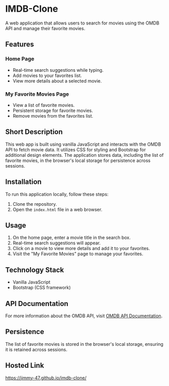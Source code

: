 # IMDB-Clone

A web application that allows users to search for movies using the OMDB API and manage their favorite movies.

## Features

### Home Page

- Real-time search suggestions while typing.
- Add movies to your favorites list.
- View more details about a selected movie.

### My Favorite Movies Page

- View a list of favorite movies.
- Persistent storage for favorite movies.
- Remove movies from the favorites list.

## Short Description

This web app is built using vanilla JavaScript and interacts with the OMDB API to fetch movie data. It utilizes CSS for styling and Bootstrap for additional design elements. The application stores data, including the list of favorite movies, in the browser's local storage for persistence across sessions.

## Installation

To run this application locally, follow these steps:

1. Clone the repository.
2. Open the `index.html` file in a web browser.

## Usage

1. On the home page, enter a movie title in the search box.
2. Real-time search suggestions will appear.
3. Click on a movie to view more details and add it to your favorites.
4. Visit the "My Favorite Movies" page to manage your favorites.

## Technology Stack

- Vanilla JavaScript
- Bootstrap (CSS framework)

## API Documentation

For more information about the OMDB API, visit [OMDB API Documentation](https://www.omdbapi.com/documentation).

## Persistence

The list of favorite movies is stored in the browser's local storage, ensuring it is retained across sessions.

## Hosted Link

https://jimmy-47.github.io/imdb-clone/




